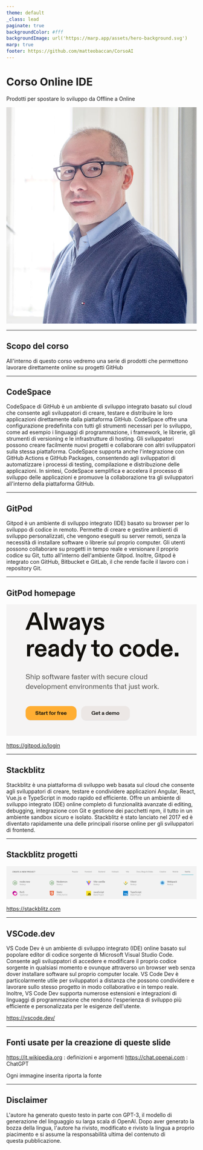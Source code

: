 ```yaml
---
theme: default
_class: lead
paginate: true
backgroundColor: #fff
backgroundImage: url('https://marp.app/assets/hero-background.svg')
marp: true
footer: https://github.com/matteobaccan/CorsoAI
---
```


# Corso Online IDE

Prodotti per spostare lo sviluppo da Offline a Online

![bg right](img/matteo-baccan.jpg)

<!-- _paginate: false -->
<!-- _footer: "" -->
<!-- style: "
img[alt~='center'] {
  display: block;
  margin: 0 auto;
}
" -->

---

## Scopo del corso

All'interno di questo corso vedremo una serie di prodotti che permettono lavorare direttamente online su progetti GitHub

---

## CodeSpace

CodeSpace di GitHub è un ambiente di sviluppo integrato basato sul cloud che consente agli sviluppatori di creare, testare e distribuire le loro applicazioni direttamente dalla piattaforma GitHub.
CodeSpace offre una configurazione predefinita con tutti gli strumenti necessari per lo sviluppo, come ad esempio i linguaggi di programmazione, i framework, le librerie, gli strumenti di versioning e le infrastrutture di hosting.
Gli sviluppatori possono creare facilmente nuovi progetti e collaborare con altri sviluppatori sulla stessa piattaforma. CodeSpace supporta anche l'integrazione con GitHub Actions e GitHub Packages, consentendo agli sviluppatori di automatizzare i processi di testing, compilazione e distribuzione delle applicazioni.
In sintesi, CodeSpace semplifica e accelera il processo di sviluppo delle applicazioni e promuove la collaborazione tra gli sviluppatori all'interno della piattaforma GitHub.

---

## GitPod

Gitpod è un ambiente di sviluppo integrato (IDE) basato su browser per lo sviluppo di codice in remoto.
Permette di creare e gestire ambienti di sviluppo personalizzati, che vengono eseguiti su server remoti, senza la necessità di installare software o librerie sul proprio computer.
Gli utenti possono collaborare su progetti in tempo reale e versionare il proprio codice su Git, tutto all'interno dell'ambiente Gitpod. Inoltre, Gitpod è integrato con GitHub, Bitbucket e GitLab, il che rende facile il lavoro con i repository Git.

---

## GitPod homepage

![width:400px center](img/GitPod.png)

<https://gitpod.io/login>

---

## Stackblitz

Stackblitz è una piattaforma di sviluppo web basata sul cloud che consente agli sviluppatori di creare, testare e condividere applicazioni Angular, React, Vue.js e TypeScript in modo rapido ed efficiente.
Offre un ambiente di sviluppo integrato (IDE) online completo di funzionalità avanzate di editing, debugging, integrazione con Git e gestione dei pacchetti npm, il tutto in un ambiente sandbox sicuro e isolato.
Stackblitz è stato lanciato nel 2017 ed è diventato rapidamente una delle principali risorse online per gli sviluppatori di frontend.

---

## Stackblitz progetti

![width:1100px center](img/Stackblitz.png)

<https://stackblitz.com>

---

## VSCode.dev

VS Code Dev è un ambiente di sviluppo integrato (IDE) online basato sul popolare editor di codice sorgente di Microsoft Visual Studio Code.
Consente agli sviluppatori di accedere e modificare il proprio codice sorgente in qualsiasi momento e ovunque attraverso un browser web senza dover installare software sul proprio computer locale.
VS Code Dev è particolarmente utile per sviluppatori a distanza che possono condividere e lavorare sullo stesso progetto in modo collaborativo e in tempo reale.
Inoltre, VS Code Dev supporta numerose estensioni e integrazioni di linguaggi di programmazione che rendono l'esperienza di sviluppo più efficiente e personalizzata per le esigenze dell'utente.

<https://vscode.dev/>

---

## Fonti usate per la creazione di queste slide

<https://it.wikipedia.org> : definizioni e argomenti
<https://chat.openai.com> : ChatGPT

Ogni immagine inserita riporta la fonte

---

## Disclaimer

L'autore ha generato questo testo in parte con GPT-3, il modello di generazione del linguaggio su larga scala di OpenAI. Dopo aver generato la bozza della lingua, l'autore ha rivisto, modificato e rivisto la lingua a proprio piacimento e si assume la responsabilità ultima del contenuto di questa pubblicazione.
